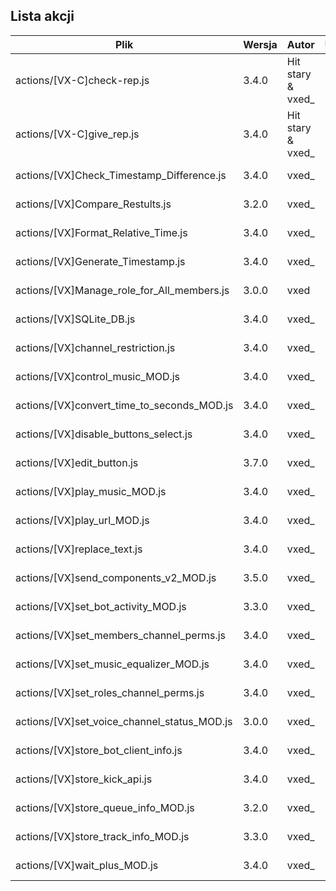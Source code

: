 ## Lista akcji
<!-- ACTIONS_TABLE_START -->
| Plik | Wersja | Autor | Utworzono | Zaktualizowano | Pobierz |
|------|--------|-------|-----------|----------------|---------|
| actions/[VX-C]check-rep.js | 3.4.0 | Hit stary & vxed_ | 2025-09-18 06:34 | undefined | [🔗](https://github.com/vxe3D/dbm-mods/raw/main/actions/[VX-C]check-rep.js) |
| actions/[VX-C]give_rep.js | 3.4.0 | Hit stary & vxed_ | 2025-09-18 06:34 | undefined | [🔗](https://github.com/vxe3D/dbm-mods/raw/main/actions/[VX-C]give_rep.js) |
| actions/[VX]Check_Timestamp_Difference.js | 3.4.0 | vxed_ | 2025-09-18 06:34 | undefined | [🔗](https://github.com/vxe3D/dbm-mods/raw/main/actions/[VX]Check_Timestamp_Difference.js) |
| actions/[VX]Compare_Restults.js | 3.2.0 | vxed_ | 2025-09-18 06:34 | undefined | [🔗](https://github.com/vxe3D/dbm-mods/raw/main/actions/[VX]Compare_Restults.js) |
| actions/[VX]Format_Relative_Time.js | 3.4.0 | vxed_ | 2025-09-18 06:34 | undefined | [🔗](https://github.com/vxe3D/dbm-mods/raw/main/actions/[VX]Format_Relative_Time.js) |
| actions/[VX]Generate_Timestamp.js | 3.4.0 | vxed_ | 2025-09-18 06:34 | undefined | [🔗](https://github.com/vxe3D/dbm-mods/raw/main/actions/[VX]Generate_Timestamp.js) |
| actions/[VX]Manage_role_for_All_members.js | 3.0.0 | vxed | 2025-09-18 06:34 | undefined | [🔗](https://github.com/vxe3D/dbm-mods/raw/main/actions/[VX]Manage_role_for_All_members.js) |
| actions/[VX]SQLite_DB.js | 3.4.0 | vxed_ | 2025-09-18 06:34 | undefined | [🔗](https://github.com/vxe3D/dbm-mods/raw/main/actions/[VX]SQLite_DB.js) |
| actions/[VX]channel_restriction.js | 3.4.0 | vxed_ | 2025-09-18 06:34 | undefined | [🔗](https://github.com/vxe3D/dbm-mods/raw/main/actions/[VX]channel_restriction.js) |
| actions/[VX]control_music_MOD.js | 3.4.0 | vxed_ | 2025-09-18 06:34 | undefined | [🔗](https://github.com/vxe3D/dbm-mods/raw/main/actions/[VX]control_music_MOD.js) |
| actions/[VX]convert_time_to_seconds_MOD.js | 3.4.0 | vxed_ | 2025-09-18 06:34 | undefined | [🔗](https://github.com/vxe3D/dbm-mods/raw/main/actions/[VX]convert_time_to_seconds_MOD.js) |
| actions/[VX]disable_buttons_select.js | 3.4.0 | vxed_ | 2025-09-18 06:34 | undefined | [🔗](https://github.com/vxe3D/dbm-mods/raw/main/actions/[VX]disable_buttons_select.js) |
| actions/[VX]edit_button.js | 3.7.0 | vxed_ | 2025-09-18 06:34 | undefined | [🔗](https://github.com/vxe3D/dbm-mods/raw/main/actions/[VX]edit_button.js) |
| actions/[VX]play_music_MOD.js | 3.4.0 | vxed_ | 2025-09-18 06:34 | undefined | [🔗](https://github.com/vxe3D/dbm-mods/raw/main/actions/[VX]play_music_MOD.js) |
| actions/[VX]play_url_MOD.js | 3.4.0 | vxed_ | 2025-09-18 06:34 | undefined | [🔗](https://github.com/vxe3D/dbm-mods/raw/main/actions/[VX]play_url_MOD.js) |
| actions/[VX]replace_text.js | 3.4.0 | vxed_ | 2025-09-18 06:34 | undefined | [🔗](https://github.com/vxe3D/dbm-mods/raw/main/actions/[VX]replace_text.js) |
| actions/[VX]send_components_v2_MOD.js | 3.5.0 | vxed_ | 2025-09-18 06:34 | undefined | [🔗](https://github.com/vxe3D/dbm-mods/raw/main/actions/[VX]send_components_v2_MOD.js) |
| actions/[VX]set_bot_activity_MOD.js | 3.3.0 | vxed_ | 2025-09-18 06:34 | undefined | [🔗](https://github.com/vxe3D/dbm-mods/raw/main/actions/[VX]set_bot_activity_MOD.js) |
| actions/[VX]set_members_channel_perms.js | 3.4.0 | vxed_ | 2025-09-18 06:34 | undefined | [🔗](https://github.com/vxe3D/dbm-mods/raw/main/actions/[VX]set_members_channel_perms.js) |
| actions/[VX]set_music_equalizer_MOD.js | 3.4.0 | vxed_ | 2025-09-18 06:34 | undefined | [🔗](https://github.com/vxe3D/dbm-mods/raw/main/actions/[VX]set_music_equalizer_MOD.js) |
| actions/[VX]set_roles_channel_perms.js | 3.4.0 | vxed_ | 2025-09-18 06:34 | undefined | [🔗](https://github.com/vxe3D/dbm-mods/raw/main/actions/[VX]set_roles_channel_perms.js) |
| actions/[VX]set_voice_channel_status_MOD.js | 3.0.0 | vxed_ | 2025-09-18 06:34 | undefined | [🔗](https://github.com/vxe3D/dbm-mods/raw/main/actions/[VX]set_voice_channel_status_MOD.js) |
| actions/[VX]store_bot_client_info.js | 3.4.0 | vxed_ | 2025-09-18 06:34 | undefined | [🔗](https://github.com/vxe3D/dbm-mods/raw/main/actions/[VX]store_bot_client_info.js) |
| actions/[VX]store_kick_api.js | 3.4.0 | vxed_ | 2025-09-18 06:34 | undefined | [🔗](https://github.com/vxe3D/dbm-mods/raw/main/actions/[VX]store_kick_api.js) |
| actions/[VX]store_queue_info_MOD.js | 3.2.0 | vxed_ | 2025-09-18 06:34 | undefined | [🔗](https://github.com/vxe3D/dbm-mods/raw/main/actions/[VX]store_queue_info_MOD.js) |
| actions/[VX]store_track_info_MOD.js | 3.3.0 | vxed_ | 2025-09-18 06:34 | undefined | [🔗](https://github.com/vxe3D/dbm-mods/raw/main/actions/[VX]store_track_info_MOD.js) |
| actions/[VX]wait_plus_MOD.js | 3.4.0 | vxed_ | 2025-09-18 06:34 | undefined | [🔗](https://github.com/vxe3D/dbm-mods/raw/main/actions/[VX]wait_plus_MOD.js) |
<!-- ACTIONS_TABLE_END -->
